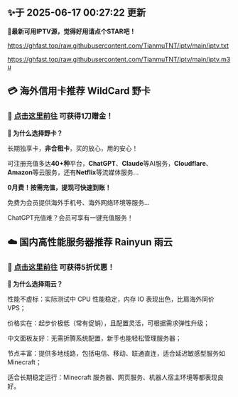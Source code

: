 ## ✨于 2025-06-17 00:27:22 更新
**🎉最新可用IPTV源，觉得好用请点个STAR吧！**

https://ghfast.top/raw.githubusercontent.com/TianmuTNT/iptv/main/iptv.txt

https://ghfast.top/raw.githubusercontent.com/TianmuTNT/iptv/main/iptv.m3u

## 💳 海外信用卡推荐 WildCard 野卡
### 🌟 [点击这里前往](https://github.com/TianmuTNT/awesome-digital-lifestyle/blob/main/credit-and-ai.md) 可获得1刀赠金！
**🚀 为什么选择野卡？**

长期独享卡，**非合租卡**，买的放心，用的安心！

可注册充值多达**40+种**平台，**ChatGPT**、**Claude**等AI服务，**Cloudflare**、**Amazon**等云服务，还有**Netflix**等流媒体服务...

**0月费！按需充值，提现可快速到账！**

免费为会员提供海外手机号、海外网络环境等服务...

ChatGPT充值难？会员可享有一键充值服务！

## ☁️ 国内高性能服务器推荐 Rainyun 雨云
### 🌟 [点击这里前往](https://github.com/TianmuTNT/awesome-digital-lifestyle/blob/main/cloud-and-vps.md) 可获得5折优惠！
**🚀 为什么选择雨云？**

性能不虚标：实际测试中 CPU 性能稳定，内存 IO 表现出色，比肩海外同价 VPS；

价格实在：起步价极低（常有促销），且配置灵活，可根据需求弹性升级；

中文面板友好：无需折腾系统配置，新手也能轻松管理服务器；

节点丰富：提供多地线路，包括电信、移动、联通直连，适合延迟敏感型服务如 Minecraft；

适合长期稳定运行：Minecraft 服务器、网页服务、机器人宿主环境等都表现良好。
